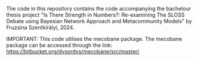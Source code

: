 The code in this repository contains the code accompanying the bachelour thesis project 
"Is There Strength in Numbers?: Re-examining The SLOSS Debate using Bayesian Network Approach and Metacommunity Models" by Fruzsina Szentkirályi, 2024. 

IMPORTANT: This code utilises the mecobane package. The mecobane package can be accessed through the link:
https://bitbucket.org/dysordys/mecobane/src/master/


